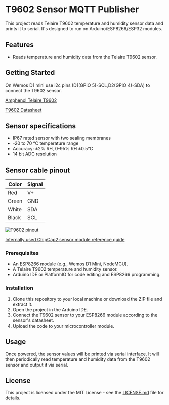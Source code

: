 # T9602 Sensor MQTT Publisher

This project reads Telaire T9602 temperature and humidity sensor data and prints it to serial.
It's designed to run on Arduino/ESP8266/ESP32 modules.

## Features

- Reads temperature and humidity data from the Telaire T9602 sensor.

## Getting Started
On Wemos D1 mini use i2c pins (D1(GPIO 5)-SCL,D2(GPIO 4)-SDA) to connect the T9602 sensor.

[Amphenol Telaire T9602](https://www.amphenol-sensors.com/en/telaire/humidity/527-humidity-sensors/3224-t9602)

[T9602 Datasheet](https://www.farnell.com/datasheets/1872050.pdf)

##  Sensor specifications

  * IP67 rated sensor with two sealing membranes
  * -20 to 70 °C temperature range
  * Accuracy: ±2% RH, 0-95% RH ±0.5°C
  * 14 bit ADC resolution

## Sensor cable pinout

| **Color** |   **Signal**   |
|-----------|----------------|
| Red       | V+             |
| Green     | GND            |
| White     | SDA            |
| Black     | SCL            |

![T9602 pinout](https://encrypted-tbn0.gstatic.com/images?q=tbn:ANd9GcS4IXIdSB64S-NKB0MQdY745BLXDTEJgOI-VA&usqp=CAU)

[Internally used ChipCap2 sensor module reference guide](https://www.amphenol-sensors.com/hubfs/Documents/AAS-916-127J-Telaire-ChipCap2-022118-web.pdf?Itemid=8487+%27)

### Prerequisites

- An ESP8266 module (e.g., Wemos D1 Mini, NodeMCU).
- A Telaire T9602 temperature and humidity sensor.
- Arduino IDE or PlatformIO for code editing and ESP8266 programming.

### Installation

1. Clone this repository to your local machine or download the ZIP file and extract it.
2. Open the project in the Arduino IDE.
3. Connect the T9602 sensor to your ESP8266 module according to the sensor's datasheet.
4. Upload the code to your microcontroller module.

## Usage

Once powered, the sensor values will be printed via serial interface.
It will then periodically read temperature and humidity data from the T9602 sensor and output it via serial.

## License

This project is licensed under the MIT License - see the [LICENSE.md](LICENSE.md) file for details.
